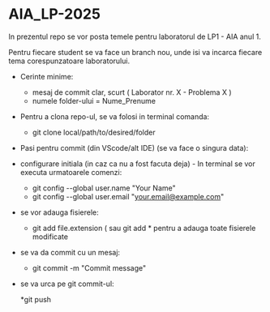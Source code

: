 # AIA_LP-2025
In prezentul repo se vor posta temele pentru laboratorul de LP1 - AIA anul 1.

Pentru fiecare student se va face un branch nou, unde isi va incarca fiecare tema corespunzatoare laboratorului.

- Cerinte minime:

   * mesaj de commit clar, scurt ( Laborator nr. X - Problema X )
   * numele folder-ului = Nume_Prenume
- Pentru a clona repo-ul, se va folosi in terminal comanda:

   * git clone  local/path/to/desired/folder
- Pasi pentru commit (din VScode/alt IDE) (se va face o singura data):

 - configurare initiala (in caz ca nu a fost facuta deja) - In terminal se vor executa urmatoarele comenzi:

     * git config --global user.name "Your Name"
     * git config --global user.email "your.email@example.com"
- se vor adauga fisierele:

    * git add file.extension ( sau git add * pentru a adauga toate fisierele modificate 
- se va da commit cu un mesaj:

   * git commit -m "Commit message"
- se va urca pe git commit-ul:

   *git push
